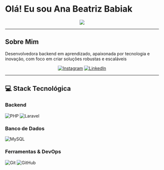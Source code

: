 # Olá! Eu sou Ana Beatriz Babiak

<div align="center">
  <img src="https://readme-typing-svg.herokuapp.com/?color=ADD8E6&size=35&center=true&vCenter=true&width=1000&lines=Backend+Developer" />
</div>

---

## Sobre Mim

Desenvolvedora backend em aprendizado, apaixonada por tecnologia e inovação, com foco em criar soluções robustas e escaláveis

<div align="center">
  
  [![Instagram](https://img.shields.io/badge/Instagram-E4405F?style=for-the-badge&logo=instagram&logoColor=white)](https://instagram.com/anababiiak)
  [![LinkedIn](https://img.shields.io/badge/LinkedIn-0077B5?style=for-the-badge&logo=linkedin&logoColor=white)](https://www.linkedin.com/in/ana-beatriz-231483180/)
  
</div>

---

## 💻 Stack Tecnológica

### Backend
<div style="display: inline_block">
  <img align="center" alt="PHP" src="https://img.shields.io/badge/PHP-777BB4?style=for-the-badge&logo=php&logoColor=white"/>
  <img align="center" alt="Laravel" src="https://img.shields.io/badge/Laravel-FF2D20?style=for-the-badge&logo=laravel&logoColor=white" />
</div>

### Banco de Dados
<div style="display: inline_block">
  <img align="center" alt="MySQL" src="https://img.shields.io/badge/MySQL-005C84?style=for-the-badge&logo=mysql&logoColor=white" />
</div>

### Ferramentas & DevOps
<div style="display: inline_block">
  <img align="center" alt="Git" src="https://img.shields.io/badge/git-%23F05033.svg?style=for-the-badge&logo=git&logoColor=white" />
  <img align="center" alt="GitHub" src="https://img.shields.io/badge/GitHub-100000?style=for-the-badge&logo=github&logoColor=white" />
</div>
